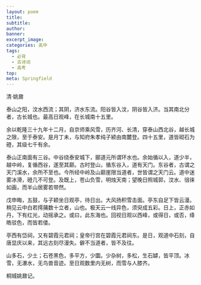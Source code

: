```yaml
---
layout: poem
title: 
subtitle: 
author: 
banner: 
excerpt_image: 
categories: 高中
tags:
  - 必背
  - 古诗词
  - 高考
top: 
meta: Springfield
---
```


清·姚鼐

泰山之阳，汶水西流；其阴，济水东流。阳谷皆入汶，阴谷皆入济。当其南北分者，古长城也。最高日观峰，在长城南十五里。

余以乾隆三十九年十二月，自京师乘风雪，历齐河、长清，穿泰山西北谷，越长城之限，至于泰安。是月丁未，与知府朱孝纯子颍由南麓登。四十五里，道皆砌石为磴，其级七千有余。

泰山正南面有三谷。中谷绕泰安城下，郦道元所谓环水也。余始循以入，道少半，越中岭，复循西谷，遂至其巅。古时登山，循东谷入，道有天门。东谷者，古谓之天门溪水，余所不至也。今所经中岭及山巅崖限当道者，世皆谓之天门云。道中迷雾冰滑，磴几不可登。及既上，苍山负雪，明烛天南；望晚日照城郭，汶水、徂徕如画，而半山居雾若带然。

戊申晦，五鼓，与子颖坐日观亭，待日出。大风扬积雪击面。亭东自足下皆云漫。稍见云中白若摴蒱数十立者，山也。极天云一线异色，须臾成五彩。日上，正赤如丹，下有红光，动摇承之。或曰，此东海也。回视日观以西峰，或得日，或否，绛皓驳色，而皆若偻。

亭西有岱祠，又有碧霞元君祠；皇帝行宫在碧霞元君祠东。是日，观道中石刻，自唐显庆以来，其远古刻尽漫失。僻不当道者，皆不及往。

山多石，少土；石苍黑色，多平方，少圜。少杂树，多松，生石罅，皆平顶。冰雪，无瀑水，无鸟兽音迹。至日观数里内无树，而雪与人膝齐。

桐城姚鼐记。